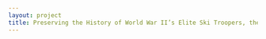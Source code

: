 ```yaml
--- 
layout: project 
title: Preserving the History of World War II’s Elite Ski Troopers, the 10th Mountain Division
---
```




